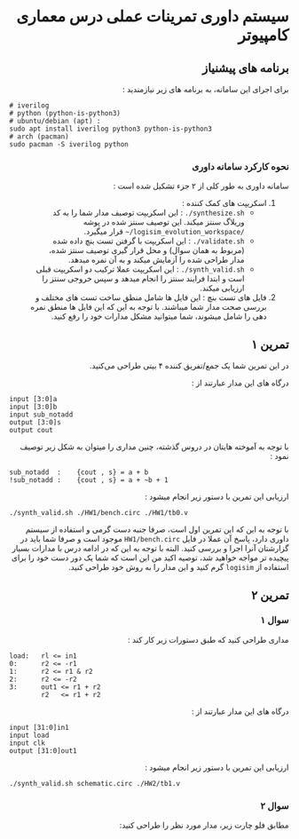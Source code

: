 <div dir='rtl'>

# سیستم داوری تمرینات عملی درس معماری کامپیوتر

## برنامه های پیشنیاز

برای اجرای این سامانه، به برنامه های زیر نیازمندید :

</div>

    # iverilog
    # python (python-is-python3)
    # ubuntu/debian (apt) :
    sudo apt install iverilog python3 python-is-python3
    # arch (pacman)
    sudo pacman -S iverilog python

<div dir='rtl'>

### نحوه کارکرد سامانه داوری

سامانه داوری به طور کلی از ۲ جزء تشکیل شده است :

1. اسکریپت های کمک کننده :
   - <code dir='ltr'>./synthesize.sh</code> :
     این اسکریپت توصیف مدار شما را به کد وریلاگ سنتز میکند.
     این توصیف سنتز شده در پوشه
     <code dir='ltr'>~/logisim_evolution_workspace/</code> قرار میگیرد.
   - <code dir='ltr'>./validate.sh</code> :
     این اسکریپت با گرفتن تست بنچ داده شده (مربوط به همان سوال)
     و محل قرار گیری توصیف سنتز شده، مدار طراحی شده را آزمایش میکند و به آن نمره میدهد.
   - <code dir='ltr'>./synth_valid.sh</code> :
     این اسکریپت عملا ترکیب دو اسکریپت قبلی است و ابتدا فرایند سنتز را انجام میدهد و سپس
     خروجی سنتز را ارزیابی میکند.
2. فایل های تست بنچ :
   این فایل ها شامل منطق ساخت تست های مختلف و بررسی صحت مدار شما میباشند.
   با توجه به این که این فایل ها منطق نمره دهی را شامل میشوند، شما میتوانید مشکل مدارات خود را رفع کنید.

## تمرین ۱

در این تمرین شما یک
جمع/تفریق کننده ۴ بیتی طراحی
می‌کنید.

درگاه های این مدار عبارتند از :

</div>

    input [3:0]a
    input [3:0]b
    input sub_notadd
    output [3:0]s
    output cout

<div dir='rtl'>
با توجه به آموخته هایتان در دروس گذشته، چنین مداری را
    میتوان به شکل زیر توصیف نمود :
</div>

    sub_notadd  :    {cout , s} = a + b
    !sub_notadd :    {cout , s} = a + ~b + 1

<div dir='rtl'>

ارزیابی این تمرین با دستور زیر انجام میشود :

</div>

    ./synth_valid.sh ./HW1/bench.circ ./HW1/tb0.v

<div dir='rtl'>
با توجه به این که این تمرین اول است،
    صرفا جنبه دست گرمی و استفاده از سیستم داوری دارد،
    پاسخ آن عملا در فایل
    <code dir='ltr'>HW1/bench.circ</code>
    موجود است و صرفا شما باید در گزارشتان آنرا اجرا و بررسی کنید.
    البته با توجه به این که در ادامه درس با مدارات بسیار پیچیده تر
    مواجه خواهید شد، توصیه اکید من این است که شما یک دور دست خود
    را برای استفاده از
    <code dir='ltr'>logisim</code>
    گرم کنید و این مدار را به روش خود طراحی کنید.



## تمرین ۲

### سوال ۱
مداری طراحی کنید که طبق دستورات زیر کار کند : 

</div>

```
load:   rl <= in1
0:      r2 <= -r1
1:      r2 <= r1 & r2
2:      r2 <= -r2
3:      out1 <= r1 + r2
        r2   <= r1 + r2
```

<div dir='rtl'>

درگاه های این مدار عبارتند از :

</div>

    input [31:0]in1
    input load
    input clk
    output [31:0]out1

<div dir='rtl'>

ارزیابی این تمرین با دستور زیر انجام میشود :

</div>

    ./synth_valid.sh schematic.circ ./HW2/tb1.v

<div dir='rtl'>
    
### سوال ۲
مطابق فلو چارت زیر، مدار مورد نظر را طراحی کنید: 

</div>
